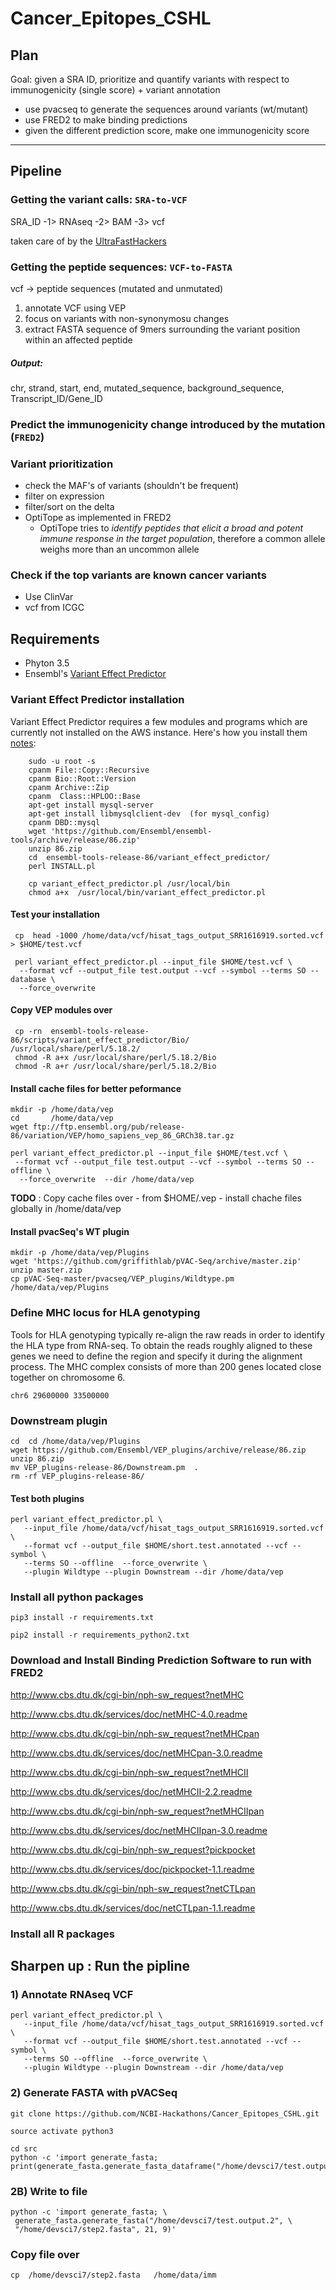 # Cancer_Epitopes_CSHL

## Plan

Goal: given a SRA ID, prioritize and quantify variants with respect to immunogenicity (single score) + variant annotation

- use pvacseq to generate the sequences around variants (wt/mutant)
- use FRED2 to make binding predictions
- given the different prediction score, make one immunogenicity score

-------------------------

## Pipeline 

### Getting the variant calls: `SRA-to-VCF`

SRA_ID -1> RNAseq -2> BAM -3> vcf 

taken care of by the [UltraFastHackers](https://github.com/NCBI-Hackathons/Ultrafast_Mapping_CSHL)


### Getting the peptide sequences: `VCF-to-FASTA`

vcf -> peptide sequences (mutated and unmutated)

1. annotate VCF using VEP
2. focus on variants with non-synonymosu changes
3. extract FASTA sequence of 9mers surrounding the variant position within an affected peptide

##### Output:
chr, strand, start, end, mutated_sequence, background_sequence, Transcript_ID/Gene_ID

### Predict the immunogenicity change introduced by the mutation (`FRED2`)

### Variant prioritization

- check the MAF's of variants (shouldn't be frequent)
- filter on expression
- filter/sort on the delta
- OptiTope as implemented in FRED2
    * OptiTope tries to _identify peptides that elicit a broad and potent immune response in the target population_, therefore a common allele weighs more than an uncommon allele

### Check if the top variants are known cancer variants 

- Use ClinVar
- vcf from ICGC


## Requirements 
* Phyton 3.5 
* Ensembl's [Variant Effect Predictor](http://uswest.ensembl.org/info/docs/tools/vep/index.html)


### Variant Effect Predictor installation  
Variant Effect Predictor requires a few modules and programs which are currently not installed on the AWS instance. Here's how you install them [notes](http://uswest.ensembl.org/info/docs/tools/vep/script/vep_download.html):

~~~~ 
    sudo -u root -s 
    cpanm File::Copy::Recursive   
    cpanm Bio::Root::Version
    cpanm Archive::Zip 
    cpanm  Class::HPLOO::Base
    apt-get install mysql-server 
    apt-get install libmysqlclient-dev  (for mysql_config)
    cpanm DBD::mysql
    wget 'https://github.com/Ensembl/ensembl-tools/archive/release/86.zip'  
    unzip 86.zip 
    cd  ensembl-tools-release-86/variant_effect_predictor/ 
    perl INSTALL.pl   

    cp variant_effect_predictor.pl /usr/local/bin 
    chmod a+x  /usr/local/bin/variant_effect_predictor.pl 

~~~~   

#### Test your installation  

     cp  head -1000 /home/data/vcf/hisat_tags_output_SRR1616919.sorted.vcf  > $HOME/test.vcf  

     perl variant_effect_predictor.pl --input_file $HOME/test.vcf \
      --format vcf --output_file test.output --vcf --symbol --terms SO --database \
      --force_overwrite 


#### Copy VEP modules over 

     cp -rn  ensembl-tools-release-86/scripts/variant_effect_predictor/Bio/  /usr/local/share/perl/5.18.2/
     chmod -R a+x /usr/local/share/perl/5.18.2/Bio 
     chmod -R a+r /usr/local/share/perl/5.18.2/Bio 
    
#### Install cache files for better peformance 

    mkdir -p /home/data/vep
    cd       /home/data/vep
    wget ftp://ftp.ensembl.org/pub/release-86/variation/VEP/homo_sapiens_vep_86_GRCh38.tar.gz    

    perl variant_effect_predictor.pl --input_file $HOME/test.vcf \
     --format vcf --output_file test.output --vcf --symbol --terms SO --offline \
      --force_overwrite  --dir /home/data/vep


**TODO** : Copy cache files over - from $HOME/.vep - install chache files globally in /home/data/vep 

#### Install pvacSeq's WT plugin  

    mkdir -p /home/data/vep/Plugins 
    wget 'https://github.com/griffithlab/pVAC-Seq/archive/master.zip' 
    unzip master.zip
    cp pVAC-Seq-master/pvacseq/VEP_plugins/Wildtype.pm /home/data/vep/Plugins 

### Define MHC locus for HLA genotyping

Tools for HLA genotyping typically re-align the raw reads in order to identify the HLA type from RNA-seq.
To obtain the reads roughly aligned to these genes we need to define the region and specify it during the alignment process.
The MHC complex consists of more than 200 genes located close together on chromosome 6.

    chr6 29600000 33500000

### Downstream plugin 

    cd  cd /home/data/vep/Plugins 
    wget https://github.com/Ensembl/VEP_plugins/archive/release/86.zip
    unzip 86.zip
    mv VEP_plugins-release-86/Downstream.pm  . 
    rm -rf VEP_plugins-release-86/

#### Test both plugins
 
    perl variant_effect_predictor.pl \
       --input_file /home/data/vcf/hisat_tags_output_SRR1616919.sorted.vcf  \
       --format vcf --output_file $HOME/short.test.annotated --vcf --symbol \
       --terms SO --offline  --force_overwrite \
       --plugin Wildtype --plugin Downstream --dir /home/data/vep 

####

 

### Install all python packages

`pip3 install -r requirements.txt`

`pip2 install -r requirements_python2.txt`

### Download and Install Binding Prediction Software to run with FRED2

http://www.cbs.dtu.dk/cgi-bin/nph-sw_request?netMHC

http://www.cbs.dtu.dk/services/doc/netMHC-4.0.readme

http://www.cbs.dtu.dk/cgi-bin/nph-sw_request?netMHCpan

http://www.cbs.dtu.dk/services/doc/netMHCpan-3.0.readme

http://www.cbs.dtu.dk/cgi-bin/nph-sw_request?netMHCII

http://www.cbs.dtu.dk/services/doc/netMHCII-2.2.readme

http://www.cbs.dtu.dk/cgi-bin/nph-sw_request?netMHCIIpan

http://www.cbs.dtu.dk/services/doc/netMHCIIpan-3.0.readme

http://www.cbs.dtu.dk/cgi-bin/nph-sw_request?pickpocket

http://www.cbs.dtu.dk/services/doc/pickpocket-1.1.readme

http://www.cbs.dtu.dk/cgi-bin/nph-sw_request?netCTLpan

http://www.cbs.dtu.dk/services/doc/netCTLpan-1.1.readme

### Install all R packages


## Sharpen up : Run the pipline

### 1) Annotate RNAseq VCF   
 
    perl variant_effect_predictor.pl \
       --input_file /home/data/vcf/hisat_tags_output_SRR1616919.sorted.vcf  \
       --format vcf --output_file $HOME/short.test.annotated --vcf --symbol \
       --terms SO --offline  --force_overwrite \
       --plugin Wildtype --plugin Downstream --dir /home/data/vep  

### 2) Generate FASTA with pVACSeq 
 
    git clone https://github.com/NCBI-Hackathons/Cancer_Epitopes_CSHL.git
 
    source activate python3 
    
    cd src  
    python -c 'import generate_fasta; print(generate_fasta.generate_fasta_dataframe("/home/devsci7/test.output.2",21,9))'  


### 2B) Write to file 

    python -c 'import generate_fasta; \
     generate_fasta.generate_fasta("/home/devsci7/test.output.2", \
     "/home/devsci7/step2.fasta", 21, 9)' 


### Copy file over 

    cp  /home/devsci7/step2.fasta   /home/data/imm 

